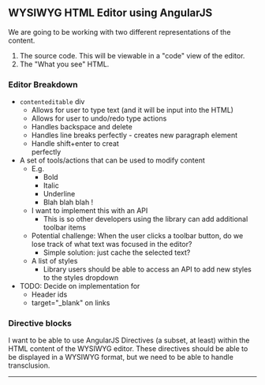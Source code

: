 ## WYSIWYG HTML Editor using AngularJS

We are going to be working with two different representations of the content.

1. The source code.  This will be viewable in a "code" view of the editor.
2. The "What you see" HTML.

### Editor Breakdown

- `contenteditable` div
  - Allows for user to type text (and it will be input into the HTML)
  - Allows for user to undo/redo type actions
  - Handles backspace and delete
  - Handles line breaks perfectly - creates new paragraph element
  - Handle shift+enter to creat <br> perfectly
- A set of tools/actions that can be used to modify content
  - E.g.
    - Bold
    - Italic
    - Underline
    - Blah blah blah !
  - I want to implement this with an API
    - This is so other developers using the library can add additional toolbar items
  - Potential challenge: When the user clicks a toolbar button, do we lose track of what text was focused in the editor?
    - Simple solution: just cache the selected text?
  - A list of styles
    - Library users should be able to access an API to add new styles to the styles dropdown
- TODO: Decide on implementation for
  - Header ids
  - target="_blank" on links

  
### Directive blocks
I want to be able to use AngularJS Directives (a subset, at least) within the HTML content of the WYSIWYG editor. These directives should be able to be displayed in a WYSIWYG format, but we need to be able to handle transclusion.

---

